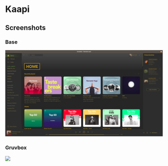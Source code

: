 # Kaapi
## Screenshots

### Base
![](home.png)

### Gruvbox
![](https://user-images.githubusercontent.com/1497894/81452747-ecf03880-9187-11ea-9303-56bddd477247.png)
